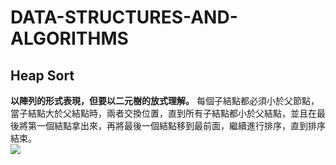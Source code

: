 # DATA-STRUCTURES-AND-ALGORITHMS

## Heap Sort
**以陣列的形式表現，但要以二元樹的放式理解。**
每個子結點都必須小於父節點，當子結點大於父結點時，兩者交換位置，直到所有子結點都小於父結點，並且在最後將第一個結點拿出來，再將最後一個結點移到最前面，繼續進行排序，直到排序結束。<br>
![](https://algorithm.yuanbin.me/shared-files/images/Heapsort-example.gif)
